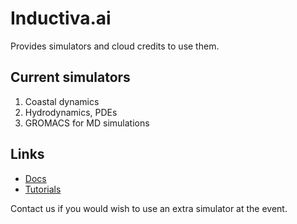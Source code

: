 # Inductiva.ai

Provides simulators and cloud credits to use them.

## Current simulators
1. Coastal dynamics
2. Hydrodynamics, PDEs
2. GROMACS for MD simulations

## Links
* [Docs](https://docs.inductiva.ai/en/latest/)
* [Tutorials](https://tutorials.inductiva.ai/)

Contact us if you would wish to use an extra simulator at the event.